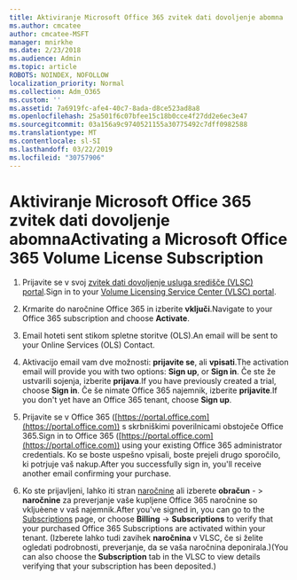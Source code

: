 ```yaml
---
title: Aktiviranje Microsoft Office 365 zvitek dati dovoljenje abomna
ms.author: cmcatee
author: cmcatee-MSFT
manager: mnirkhe
ms.date: 2/23/2018
ms.audience: Admin
ms.topic: article
ROBOTS: NOINDEX, NOFOLLOW
localization_priority: Normal
ms.collection: Adm_O365
ms.custom: ''
ms.assetid: 7a6919fc-afe4-40c7-8ada-d8ce523ad8a8
ms.openlocfilehash: 25a501f6c07bfee15c18b0cce4f27dd2e6ec3e47
ms.sourcegitcommit: 03a156a9c9740521155a30775492c7dff0982588
ms.translationtype: MT
ms.contentlocale: sl-SI
ms.lasthandoff: 03/22/2019
ms.locfileid: "30757906"
---
```

# <a name="activating-a-microsoft-office-365-volume-license-subscription"></a><span data-ttu-id="24f7e-102">Aktiviranje Microsoft Office 365 zvitek dati dovoljenje abomna</span><span class="sxs-lookup"><span data-stu-id="24f7e-102">Activating a Microsoft Office 365 Volume License Subscription</span></span>

1. <span data-ttu-id="24f7e-103">Prijavite se v svoj [zvitek dati dovoljenje usluga središče (VLSC) portal](http://go.microsoft.com/fwlink/p/?LinkId=329762).</span><span class="sxs-lookup"><span data-stu-id="24f7e-103">Sign in to your [Volume Licensing Service Center (VLSC) portal](http://go.microsoft.com/fwlink/p/?LinkId=329762).</span></span>
    
2. <span data-ttu-id="24f7e-104">Krmarite do naročnine Office 365 in izberite **vključi**.</span><span class="sxs-lookup"><span data-stu-id="24f7e-104">Navigate to your Office 365 subscription and choose **Activate**.</span></span>
    
3. <span data-ttu-id="24f7e-105">Email hoteti sent stikom spletne storitve (OLS).</span><span class="sxs-lookup"><span data-stu-id="24f7e-105">An email will be sent to your Online Services (OLS) Contact.</span></span>
    
4. <span data-ttu-id="24f7e-106">Aktivacijo email vam dve možnosti: **prijavite se**, ali **vpisati**.</span><span class="sxs-lookup"><span data-stu-id="24f7e-106">The activation email will provide you with two options: **Sign up**, or **Sign in**.</span></span> <span data-ttu-id="24f7e-107">Če ste že ustvarili sojenja, izberite **prijava**.</span><span class="sxs-lookup"><span data-stu-id="24f7e-107">If you have previously created a trial, choose **Sign in**.</span></span> <span data-ttu-id="24f7e-108">Če še nimate Office 365 najemnik, izberite **prijavite**.</span><span class="sxs-lookup"><span data-stu-id="24f7e-108">If you don't yet have an Office 365 tenant, choose **Sign up**.</span></span>
    
5. <span data-ttu-id="24f7e-109">Prijavite se v Office 365 ([https://portal.office.com](https://portal.office.com)) s skrbniškimi poverilnicami obstoječe Office 365.</span><span class="sxs-lookup"><span data-stu-id="24f7e-109">Sign in to Office 365 ([https://portal.office.com](https://portal.office.com)) using your existing Office 365 administrator credentials.</span></span> <span data-ttu-id="24f7e-110">Ko se boste uspešno vpisali, boste prejeli drugo sporočilo, ki potrjuje vaš nakup.</span><span class="sxs-lookup"><span data-stu-id="24f7e-110">After you successfully sign in, you'll receive another email confirming your purchase.</span></span>
    
6. <span data-ttu-id="24f7e-111">Ko ste prijavljeni, lahko iti stran [naročnine](https://go.microsoft.com/fwlink/p/?linkid=842054) ali izberete **obračun**  - \> **naročnine** za preverjanje vaše kupljene Office 365 naročnine so vkljuèene v vaš najemnik.</span><span class="sxs-lookup"><span data-stu-id="24f7e-111">After you've signed in, you can go to the [Subscriptions](https://go.microsoft.com/fwlink/p/?linkid=842054) page, or choose **Billing** -\> **Subscriptions** to verify that your purchased Office 365 Subscriptions are activated within your tenant.</span></span> <span data-ttu-id="24f7e-112">(Izberete lahko tudi zavihek **naročnina** v VLSC, če si želite ogledati podrobnosti, preverjanje, da se vaša naročnina deponirala.)</span><span class="sxs-lookup"><span data-stu-id="24f7e-112">(You can also choose the **Subscription** tab in the VLSC to view details verifying that your subscription has been deposited.)</span></span> 
    


